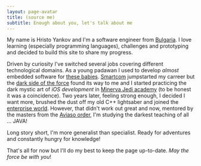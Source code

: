 ```yaml
---
layout: page-avatar
title: (source me)
subtitle: Enough about you, let's talk about me
---
```


My name is Hristo Yankov and I'm a software engineer from [Bulgaria](https://www.google.bg/maps/place/Bulgaria/@42.7074842,23.2398427,7z/data=!3m1!4b1!4m2!3m1!1s0x40a8fec1c85bf089:0xa01269bf4c10?hl=en). I love learning (especially programming languages), challenges and prototyping and decided to build this site to share my progress.

Driven by curiosity I've switched several jobs covering different technological domains. As a young padawan I used to develop *almost* embedded software for [these babies](http://www.smartcom.bg/our-products/). [Smartcom](http://www.smartcom.bg) jumpstarted my carreer but the [dark side of the force](http://www.apple.com) found its way to me and I started practicing the dark mystic art of *iOS development* in [Minerva Jedi academy](http://www.minervanetworks.com) (to be honest it was a coincidence). Two years later, feeling strong enough, I decided I want more, brushed the dust off my old C++ lightsaber and joined the [enterprise world](http://www.comverse.com). However, that didn't work out great and now, mentored by the masters from the [Aviaso order](http://www.aviaso.com), I'm studying the darkest teaching of all ... JAVA!

Long story short, I'm more generalist than specialist. Ready for adventures and constantly hungry for knowledge! 

That's all for now but I'll do my best to keep the page up-to-date. *May the force be with you*!

